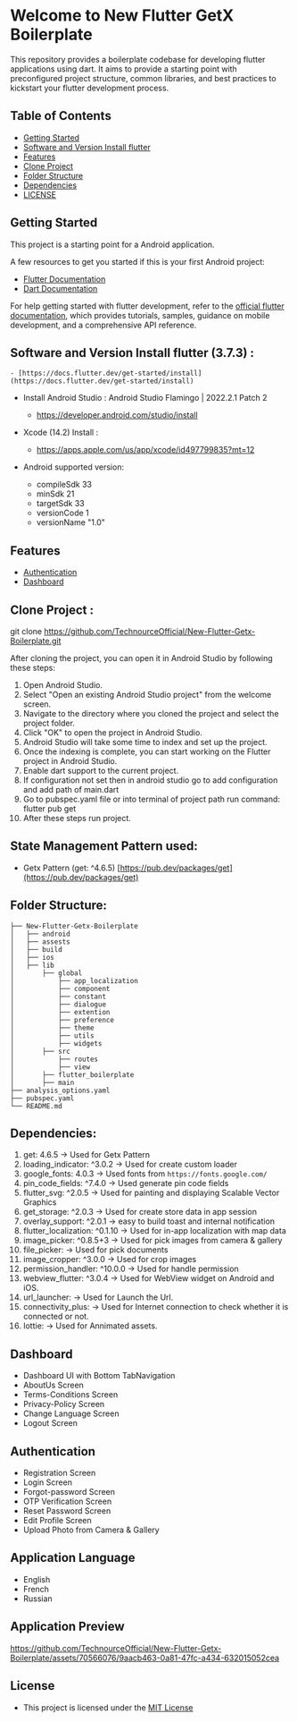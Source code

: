 # Welcome to New Flutter GetX Boilerplate

This repository provides a boilerplate codebase for developing flutter applications using dart. It aims to provide a starting point with preconfigured project structure, common libraries, and best practices to kickstart your flutter development process.


## Table of Contents
* [Getting Started](#getting-started)
* [Software and Version Install flutter](#software-and-version-install-flutter)
* [Features](#features)
* [Clone Project](#clone-project)
* [Folder Structure](#folder-structure)
* [Dependencies](#dependencies)
* [LICENSE](#license)

## Getting Started

This project is a starting point for a Android application.

A few resources to get you started if this is your first Android project:

- [Flutter Documentation](https://docs.flutter.dev/)
- [Dart Documentation](https://dart.dev/guides)

For help getting started with flutter development, refer to the [official flutter documentation](https://flutter.dev/learn), which provides tutorials, samples, guidance on mobile development, and a comprehensive API reference.



## Software and Version Install flutter (3.7.3) :
    - [https://docs.flutter.dev/get-started/install](https://docs.flutter.dev/get-started/install)
- Install Android Studio : Android Studio Flamingo | 2022.2.1 Patch 2
    - https://developer.android.com/studio/install
- Xcode (14.2) Install :
    - https://apps.apple.com/us/app/xcode/id497799835?mt=12

- Android supported version:
  - compileSdk 33
  - minSdk 21
  - targetSdk 33
  - versionCode 1
  - versionName "1.0"

## Features
* [Authentication](#authentication)
* [Dashboard](#dashboard)

## Clone Project :

git clone https://github.com/TechnourceOfficial/New-Flutter-Getx-Boilerplate.git

After cloning the project, you can open it in Android Studio by following these steps:
1. Open Android Studio.
2. Select "Open an existing Android Studio project" from the welcome screen.
3. Navigate to the directory where you cloned the project and select the project folder.
4. Click "OK" to open the project in Android Studio.
5. Android Studio will take some time to index and set up the project.
6. Once the indexing is complete, you can start working on the Flutter project in Android Studio.
7. Enable dart support to the current project.
8. If configuration not set then in android studio go to add configuration and add path of main.dart
9. Go to pubspec.yaml file or into terminal of project path run command: flutter pub get
10. After these steps run project.


## State Management Pattern used:
- Getx Pattern (get: ^4.6.5) [https://pub.dev/packages/get](https://pub.dev/packages/get)

## Folder Structure:
```commandline
├── New-Flutter-Getx-Boilerplate                   
│   ├── android
│   ├── assests
│   ├── build
│   ├── ios
│   ├── lib       
│   	├── global
│   		├── app_localization   
│   		├── component         
│   		├── constant  
│   		├── dialogue
│   		├── extention 
│   		├── preference 
│   		├── theme                   
│   		├── utils  
│   		├── widgets            
│       ├── src
│   	    ├── routes
│   	    ├── view
│       ├── flutter_boilerplate
│       ├── main
├── analysis_options.yaml
├── pubspec.yaml
└── README.md        
```
## Dependencies:

1. get: 4.6.5
   -> Used for Getx Pattern
2. loading_indicator: ^3.0.2
   -> Used for create custom loader
3. google_fonts: 4.0.3
   -> Used fonts from `https://fonts.google.com/`
4. pin_code_fields: ^7.4.0
   -> Used generate pin code fields
5. flutter_svg: ^2.0.5
   -> Used for painting and displaying Scalable Vector Graphics
6. get_storage: ^2.0.3
   -> Used for create store data in app session	
7. overlay_support: ^2.0.1
   -> easy to build toast and internal notification	
8. flutter_localization: ^0.1.10
   -> Used for in-app localization with map data
9. image_picker: ^0.8.5+3
   -> Used for pick images from camera & gallery
10. file_picker: 
    -> Used for pick documents	
11. image_cropper: ^3.0.0
    -> Used for crop images
12. permission_handler: ^10.0.0
    -> Used for handle permission
13. webview_flutter: ^3.0.4
    -> Used for WebView widget on Android and iOS.
14. url_launcher:
    -> Used for Launch the Url.
15. connectivity_plus:
    -> Used for Internet connection to check whether it is connected or not.
16. lottie:
    -> Used for Annimated assets.

## Dashboard
- Dashboard UI with Bottom TabNavigation
- AboutUs Screen
- Terms-Conditions Screen
- Privacy-Policy Screen
- Change Language Screen
- Logout Screen

## Authentication
- Registration Screen
- Login Screen
- Forgot-password Screen
- OTP Verification Screen
- Reset Password Screen
- Edit Profile Screen
- Upload Photo from Camera & Gallery


## Application Language
- English
- French
- Russian

## Application Preview

https://github.com/TechnourceOfficial/New-Flutter-Getx-Boilerplate/assets/70566076/9aacb463-0a81-47fc-a434-632015052cea

## License

- This project is licensed under the [MIT License](LICENSE)



